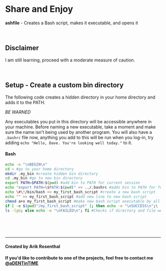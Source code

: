 # Share and Enjoy
**ashfile** - Creates a Bash script, makes it executable, and opens it

</br>

## Disclaimer
I am still learning, proceed with a moderate measure of caution.

</br>

## Setup - Create a custom bin directory
The following code creates a hidden directory in your home directory and adds it to the PATH.

_BE WARNED_

Any executables you put in this directory will be accessible anywhere in your machine. Before naming a new executable, take a moment and make sure the name isn't being used by another program. You will also have a `.bashrc` file now, anything you add to this will be run when you log-in, try adding `echo "Hello, Dave. You're looking well today."` to it.

#### Bash
```sh
echo -e "\nBEGIN\n"
cd ~ #go to your home directory
mkdir .my_bin #create hidden bin directory
cd .my_bin #go to new bin directory
export PATH=$PATH:$(pwd) #add bin to PATH for current session
echo "export PATH=\$PATH:$(pwd)" >> ../.bashrc #adds bin to PATH for future sessions
echo \#\!/bin/bash >> my_first_bash_script #create a new bash script
echo "" >> my_first_bash_script #add new line to new bash script
chmod a+x my_first_bash_script #make new bash script executable by all users
if [ -e $(pwd)"/my_first_bash_script" ]; then echo -e "\nSUCCESS\n";\
ls -lgG; else echo -e "\nFAILED\n"; fi #Checks if directory and file were created
```

</br>

</br>

</br>

---

#### Created by Arik Rosenthal
#### If you'd like to contribute to one of the projects, feel free to contact me [@aDENTinTIME](http://twitter.com/aDENTinTIME)

